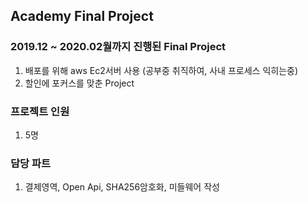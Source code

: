 ## Academy Final Project

### 2019.12 ~ 2020.02월까지 진행된 Final Project
1. 배포를 위해 aws Ec2서버 사용 (공부중 취직하여, 사내 프로세스 익히는중)
2. 할인에 포커스를 맞춘 Project


### 프로젝트 인원
1. 5명 


### 담당 파트
1. 결제영역, Open Api, SHA256암호화, 미들웨어 작성

